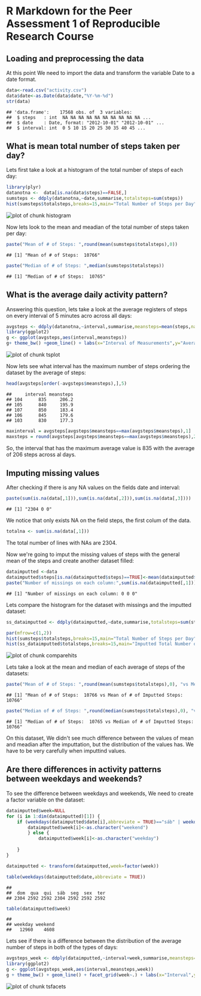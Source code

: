 R Markdown for the Peer Assessment 1 of Reproducible Research Course
====================================================================

## Loading and preprocessing the data

At this point We need to import the data and transform the variable Date to a date format.


```r
data<-read.csv("activity.csv")
data$date<-as.Date(data$date,"%Y-%m-%d")
str(data)
```

```
## 'data.frame':	17568 obs. of  3 variables:
##  $ steps   : int  NA NA NA NA NA NA NA NA NA NA ...
##  $ date    : Date, format: "2012-10-01" "2012-10-01" ...
##  $ interval: int  0 5 10 15 20 25 30 35 40 45 ...
```

## What is mean total number of steps taken per day?

Lets first take a look at a histogram of the total number of steps of each day:


```r
library(plyr)
datanotna <-  data[is.na(data$steps)==FALSE,]
sumsteps <- ddply(datanotna,~date,summarise,totalsteps=sum(steps))
hist(sumsteps$totalsteps,breaks=15,main="Total Number of Steps per Day",xlab="Total Number of Steps",ylab="Count",col="red")
```

![plot of chunk histogram](figure/histogram.png) 

Now lets look to the mean and meadian of the total number of steps taken per day:


```r
paste("Mean of # of Steps: ",round(mean(sumsteps$totalsteps),0))
```

```
## [1] "Mean of # of Steps:  10766"
```

```r
paste("Median of # of Steps: ",median(sumsteps$totalsteps))
```

```
## [1] "Median of # of Steps:  10765"
```


## What is the average daily activity pattern?

Answering this question, lets take a look at the average registers of steps on every interval of 5 minutes acro across all days:


```r
avgsteps <- ddply(datanotna,~interval,summarise,meansteps=mean(steps,na.rm=TRUE))
library(ggplot2)
g <- ggplot(avgsteps,aes(interval,meansteps))
g+ theme_bw() +geom_line() + labs(x="Interval of Measurements",y="Average of Steps across all days",title="Time Series Plot of Average Steps per Interval")
```

![plot of chunk tsplot](figure/tsplot.png) 

Now lets see what interval has the maximum number of steps ordering the dataset by the average of steps:

```r
head(avgsteps[order(-avgsteps$meansteps),],5)
```

```
##     interval meansteps
## 104      835     206.2
## 105      840     195.9
## 107      850     183.4
## 106      845     179.6
## 103      830     177.3
```

```r
maxinterval = avgsteps[avgsteps$meansteps==max(avgsteps$meansteps),1]
maxsteps = round(avgsteps[avgsteps$meansteps==max(avgsteps$meansteps),2],0)
```

So, the interval that has the maximum average value is 835 with the average of 206 steps across al days.

## Imputing missing values
After checking if there is any NA values on the fields date and interval:

```r
paste(sum(is.na(data[,1])),sum(is.na(data[,2])),sum(is.na(data[,3])))
```

```
## [1] "2304 0 0"
```

We notice that only exists NA on the field steps, the first colum of the data.

```r
totalna <- sum(is.na(data[,1]))
```

The total number of lines with NAs are 2304.

Now we're going to imput the missing values of steps with the general mean of the steps and create another dataset filled:


```r
dataimputted <-data
dataimputted$steps[is.na(dataimputted$steps)==TRUE]<-mean(dataimputted$steps,na.rm=TRUE)
paste("Number of missings on each column:",sum(is.na(dataimputted[,1])),sum(is.na(dataimputted[,2])),sum(is.na(dataimputted[,3])))
```

```
## [1] "Number of missings on each column: 0 0 0"
```

Lets compare the histogram for the dataset with missings and the imputted dataset:

```r
ss_dataimputted <- ddply(dataimputted,~date,summarise,totalsteps=sum(steps))

par(mfrow=c(1,2))
hist(sumsteps$totalsteps,breaks=15,main="Total Number of Steps per Day",xlab="Total Number of Steps",ylab="Count",col="red")
hist(ss_dataimputted$totalsteps,breaks=15,main="Imputted Total Number of Steps per Day",xlab="Imputted Total Number of Steps",ylab="Count",col="blue")
```

![plot of chunk comparehits](figure/comparehits.png) 

Lets take a look at the mean and median of each average of steps of the datasets:

```r
paste("Mean of # of Steps: ",round(mean(sumsteps$totalsteps),0), "vs Mean of # of Imputted Steps: ",round(mean(ss_dataimputted$totalsteps),0))
```

```
## [1] "Mean of # of Steps:  10766 vs Mean of # of Imputted Steps:  10766"
```

```r
paste("Median of # of Steps: ",round(median(sumsteps$totalsteps),0), "vs Median of # of Imputted Steps: ",round(median(ss_dataimputted$totalsteps),0))
```

```
## [1] "Median of # of Steps:  10765 vs Median of # of Imputted Steps:  10766"
```

On this dataset, We didn't see much difference between the values of mean and meadian after the imputtation, but the distribution of the values has. We have to be very carefully when imputtind values.


## Are there differences in activity patterns between weekdays and weekends?

To see the difference between weekdays and weekends, We need to create a factor variable on the dataset:


```r
dataimputted$week=NULL
for (i in 1:dim(dataimputted)[1]) {
    if (weekdays(dataimputted$date[i],abbreviate = TRUE)=="sáb" | weekdays(dataimputted$date[i],abbreviate = TRUE)=="dom") {
        dataimputted$week[i]<-as.character("weekend")
        } else {  
            dataimputted$week[i]<-as.character("weekday")
        
    } 
}

dataimputted <- transform(dataimputted,week=factor(week))

table(weekdays(dataimputted$date,abbreviate = TRUE))
```

```
## 
##  dom  qua  qui  sáb  seg  sex  ter 
## 2304 2592 2592 2304 2592 2592 2592
```

```r
table(dataimputted$week)
```

```
## 
## weekday weekend 
##   12960    4608
```

Lets see if there is a difference between the distribution of the average number of steps in both of the types of days:


```r
avgsteps_week <- ddply(dataimputted,~interval+week,summarise,meansteps=mean(steps,na.rm=TRUE))
library(ggplot2)
g <- ggplot(avgsteps_week,aes(interval,meansteps,week))
g + theme_bw() + geom_line() + facet_grid(week~.) + labs(x="Interval",y="Number of Steps")
```

![plot of chunk tsfacets](figure/tsfacets.png) 







